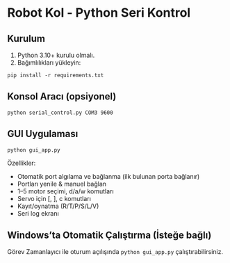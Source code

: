Robot Kol - Python Seri Kontrol
================================

Kurulum
-------
1) Python 3.10+ kurulu olmalı.
2) Bağımlılıkları yükleyin:

```
pip install -r requirements.txt
```

Konsol Aracı (opsiyonel)
------------------------
```
python serial_control.py COM3 9600
```

GUI Uygulaması
--------------
```
python gui_app.py
```

Özellikler:
- Otomatik port algılama ve bağlanma (ilk bulunan porta bağlanır)
- Portları yenile & manuel bağlan
- 1–5 motor seçimi, d/a/w komutları
- Servo için [, ], c komutları
- Kayıt/oynatma (R/T/P/S/L/V)
- Seri log ekranı

Windows’ta Otomatik Çalıştırma (İsteğe bağlı)
--------------------------------------------
Görev Zamanlayıcı ile oturum açılışında `python gui_app.py` çalıştırabilirsiniz.


